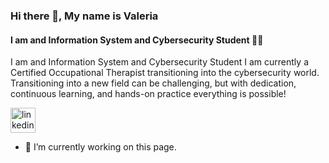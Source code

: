 ### Hi there 👋, My name is Valeria
#### I am and Information System and Cybersecurity Student :woman_technologist:
I am and Information System and Cybersecurity Student
I am currently a Certified Occupational Therapist transitioning into the cybersecurity world. Transitioning into a new field can be challenging, but with dedication, continuous learning, and hands-on practice everything is possible!


[<img src='https://cdn.jsdelivr.net/npm/simple-icons@3.0.1/icons/linkedin.svg' alt='linkedin' height='40'>](https://www.linkedin.com/in/vvalencia94/)  


- 🔭 I’m currently working on this page. 




